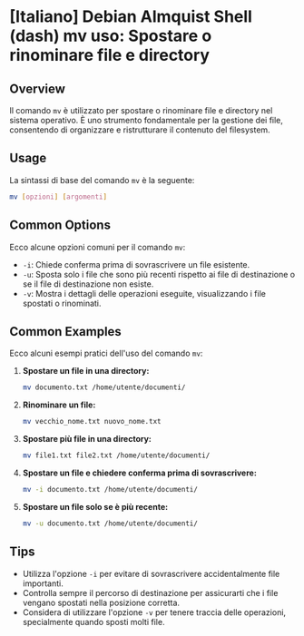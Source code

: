 # [Italiano] Debian Almquist Shell (dash) mv uso: Spostare o rinominare file e directory

## Overview
Il comando `mv` è utilizzato per spostare o rinominare file e directory nel sistema operativo. È uno strumento fondamentale per la gestione dei file, consentendo di organizzare e ristrutturare il contenuto del filesystem.

## Usage
La sintassi di base del comando `mv` è la seguente:

```bash
mv [opzioni] [argomenti]
```

## Common Options
Ecco alcune opzioni comuni per il comando `mv`:

- `-i`: Chiede conferma prima di sovrascrivere un file esistente.
- `-u`: Sposta solo i file che sono più recenti rispetto ai file di destinazione o se il file di destinazione non esiste.
- `-v`: Mostra i dettagli delle operazioni eseguite, visualizzando i file spostati o rinominati.

## Common Examples
Ecco alcuni esempi pratici dell'uso del comando `mv`:

1. **Spostare un file in una directory:**
   ```bash
   mv documento.txt /home/utente/documenti/
   ```

2. **Rinominare un file:**
   ```bash
   mv vecchio_nome.txt nuovo_nome.txt
   ```

3. **Spostare più file in una directory:**
   ```bash
   mv file1.txt file2.txt /home/utente/documenti/
   ```

4. **Spostare un file e chiedere conferma prima di sovrascrivere:**
   ```bash
   mv -i documento.txt /home/utente/documenti/
   ```

5. **Spostare un file solo se è più recente:**
   ```bash
   mv -u documento.txt /home/utente/documenti/
   ```

## Tips
- Utilizza l'opzione `-i` per evitare di sovrascrivere accidentalmente file importanti.
- Controlla sempre il percorso di destinazione per assicurarti che i file vengano spostati nella posizione corretta.
- Considera di utilizzare l'opzione `-v` per tenere traccia delle operazioni, specialmente quando sposti molti file.